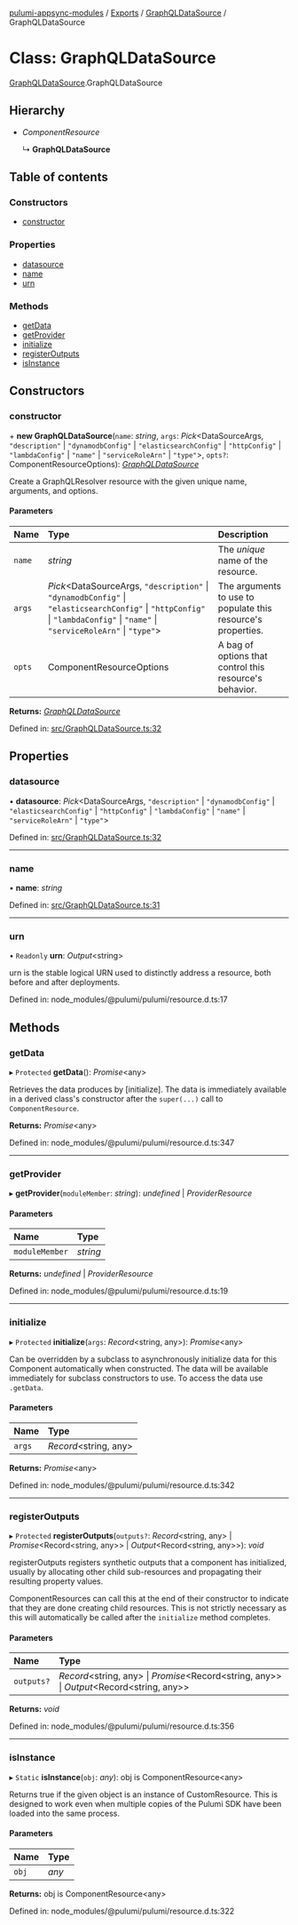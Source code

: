 [pulumi-appsync-modules](../README.md) / [Exports](../modules.md) / [GraphQLDataSource](../modules/graphqldatasource.md) / GraphQLDataSource

# Class: GraphQLDataSource

[GraphQLDataSource](../modules/graphqldatasource.md).GraphQLDataSource

## Hierarchy

- *ComponentResource*

  ↳ **GraphQLDataSource**

## Table of contents

### Constructors

- [constructor](graphqldatasource.graphqldatasource-1.md#constructor)

### Properties

- [datasource](graphqldatasource.graphqldatasource-1.md#datasource)
- [name](graphqldatasource.graphqldatasource-1.md#name)
- [urn](graphqldatasource.graphqldatasource-1.md#urn)

### Methods

- [getData](graphqldatasource.graphqldatasource-1.md#getdata)
- [getProvider](graphqldatasource.graphqldatasource-1.md#getprovider)
- [initialize](graphqldatasource.graphqldatasource-1.md#initialize)
- [registerOutputs](graphqldatasource.graphqldatasource-1.md#registeroutputs)
- [isInstance](graphqldatasource.graphqldatasource-1.md#isinstance)

## Constructors

### constructor

\+ **new GraphQLDataSource**(`name`: *string*, `args`: *Pick*<DataSourceArgs, ``"description"`` \| ``"dynamodbConfig"`` \| ``"elasticsearchConfig"`` \| ``"httpConfig"`` \| ``"lambdaConfig"`` \| ``"name"`` \| ``"serviceRoleArn"`` \| ``"type"``\>, `opts?`: ComponentResourceOptions): [*GraphQLDataSource*](graphqldatasource.graphqldatasource-1.md)

Create a GraphQLResolver resource with the given unique name, arguments, and options.

#### Parameters

| Name | Type | Description |
| :------ | :------ | :------ |
| `name` | *string* | The _unique_ name of the resource. |
| `args` | *Pick*<DataSourceArgs, ``"description"`` \| ``"dynamodbConfig"`` \| ``"elasticsearchConfig"`` \| ``"httpConfig"`` \| ``"lambdaConfig"`` \| ``"name"`` \| ``"serviceRoleArn"`` \| ``"type"``\> | The arguments to use to populate this resource's properties. |
| `opts` | ComponentResourceOptions | A bag of options that control this resource's behavior. |

**Returns:** [*GraphQLDataSource*](graphqldatasource.graphqldatasource-1.md)

Defined in: [src/GraphQLDataSource.ts:32](https://github.com/bjerkio/pulumi-appsync-modules/blob/2a7a038/src/GraphQLDataSource.ts#L32)

## Properties

### datasource

• **datasource**: *Pick*<DataSourceArgs, ``"description"`` \| ``"dynamodbConfig"`` \| ``"elasticsearchConfig"`` \| ``"httpConfig"`` \| ``"lambdaConfig"`` \| ``"name"`` \| ``"serviceRoleArn"`` \| ``"type"``\>

Defined in: [src/GraphQLDataSource.ts:32](https://github.com/bjerkio/pulumi-appsync-modules/blob/2a7a038/src/GraphQLDataSource.ts#L32)

___

### name

• **name**: *string*

Defined in: [src/GraphQLDataSource.ts:31](https://github.com/bjerkio/pulumi-appsync-modules/blob/2a7a038/src/GraphQLDataSource.ts#L31)

___

### urn

• `Readonly` **urn**: *Output*<string\>

urn is the stable logical URN used to distinctly address a resource, both before and after
deployments.

Defined in: node_modules/@pulumi/pulumi/resource.d.ts:17

## Methods

### getData

▸ `Protected` **getData**(): *Promise*<any\>

Retrieves the data produces by [initialize].  The data is immediately available in a
derived class's constructor after the `super(...)` call to `ComponentResource`.

**Returns:** *Promise*<any\>

Defined in: node_modules/@pulumi/pulumi/resource.d.ts:347

___

### getProvider

▸ **getProvider**(`moduleMember`: *string*): *undefined* \| *ProviderResource*

#### Parameters

| Name | Type |
| :------ | :------ |
| `moduleMember` | *string* |

**Returns:** *undefined* \| *ProviderResource*

Defined in: node_modules/@pulumi/pulumi/resource.d.ts:19

___

### initialize

▸ `Protected` **initialize**(`args`: *Record*<string, any\>): *Promise*<any\>

Can be overridden by a subclass to asynchronously initialize data for this Component
automatically when constructed.  The data will be available immediately for subclass
constructors to use.  To access the data use `.getData`.

#### Parameters

| Name | Type |
| :------ | :------ |
| `args` | *Record*<string, any\> |

**Returns:** *Promise*<any\>

Defined in: node_modules/@pulumi/pulumi/resource.d.ts:342

___

### registerOutputs

▸ `Protected` **registerOutputs**(`outputs?`: *Record*<string, any\> \| *Promise*<Record<string, any\>\> \| *Output*<Record<string, any\>\>): *void*

registerOutputs registers synthetic outputs that a component has initialized, usually by
allocating other child sub-resources and propagating their resulting property values.

ComponentResources can call this at the end of their constructor to indicate that they are
done creating child resources.  This is not strictly necessary as this will automatically be
called after the `initialize` method completes.

#### Parameters

| Name | Type |
| :------ | :------ |
| `outputs?` | *Record*<string, any\> \| *Promise*<Record<string, any\>\> \| *Output*<Record<string, any\>\> |

**Returns:** *void*

Defined in: node_modules/@pulumi/pulumi/resource.d.ts:356

___

### isInstance

▸ `Static` **isInstance**(`obj`: *any*): obj is ComponentResource<any\>

Returns true if the given object is an instance of CustomResource.  This is designed to work even when
multiple copies of the Pulumi SDK have been loaded into the same process.

#### Parameters

| Name | Type |
| :------ | :------ |
| `obj` | *any* |

**Returns:** obj is ComponentResource<any\>

Defined in: node_modules/@pulumi/pulumi/resource.d.ts:322
